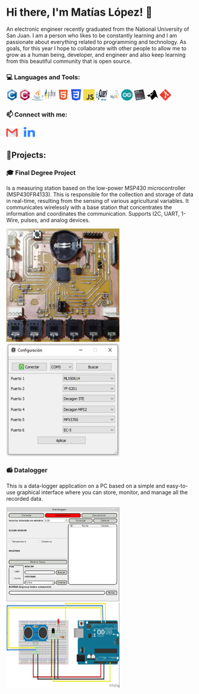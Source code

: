 # Hi there, I'm Matías López! 👋
An electronic engineer recently graduated from the National University of San Juan. I am a person who likes to be constantly learning and I am passionate about everything related to programming and technology. As goals, for this year I hope to collaborate with other people to allow me to grow as a human being, developer, and engineer and also keep learning from this beautiful community that is open source.

### 💻 Languages and Tools:
<p>
<img width="30" height="30" src="https://raw.githubusercontent.com/jesu95/jesu95/main/img/c-original.svg">
<img width="30" height="30" src="https://raw.githubusercontent.com/jesu95/jesu95/main/img/cplusplus-original.svg">
<img width="30" height="30" src="https://github.com/matiflp/matiflp/blob/master/img/java-.svg">
<img width="30" height="30" src="https://github.com/matiflp/matiflp/blob/master/img/python-3.svg">
<img width="30" height="30" src="https://github.com/matiflp/matiflp/blob/master/img/html.svg">
<img width="30" height="30" src="https://github.com/matiflp/matiflp/blob/master/img/CSS3.svg">
<img width="30" height="30" src="https://github.com/matiflp/matiflp/blob/master/img/javascript.svg">
<img width="30" height="30" src="https://github.com/matiflp/matiflp/blob/master/img/JQuery.svg">
<img width="30" height="30" src="https://github.com/matiflp/matiflp/blob/master/img/mysql.svg"> 
<img width="30" height="30" src="https://raw.githubusercontent.com/jesu95/jesu95/main/img/arduino.svg">
<img width="30" height="30" src="https://raw.githubusercontent.com/jesu95/jesu95/main/img/msp430.png">
<img width="30" height="30" src="https://raw.githubusercontent.com/jesu95/jesu95/main/img/mathworks.svg">
<img width="30" height="30" src="https://raw.githubusercontent.com/jesu95/jesu95/main/img/git.svg">
</p>

### 📫 Connect with me:
<p>
<a href="mailto:matilpcsd227@gmail.com"><img alt="Gmail" width="30" height="30" src="https://raw.githubusercontent.com/jesu95/jesu95/main/img/gmail.svg"></a>
&nbsp;&nbsp;&nbsp;<a href="https://www.linkedin.com/in/matias-lopez-ba3531145/"><img alt="LinkedIn" width="30" height="30" src="https://raw.githubusercontent.com/jesu95/jesu95/main/img/linkedin.svg"></a>
</p>

## 🔭Projects:

### 🎓 Final Degree Project 

Is a measuring station based on the low-power MSP430 microcontroller (MSP430FR4133). This is responsible for the collection and storage of data in real-time, resulting from the sensing of various agricultural variables. It communicates wirelessly with a base station that concentrates the information and coordinates the communication. Supports I2C, UART, 1-Wire, pulses, and analog devices.

<p>
<img width="300" height="300" src="https://raw.githubusercontent.com/jesu95/jesu95/main/img/pcb.jpg">
<img width="300" height="300" src="https://raw.githubusercontent.com/jesu95/jesu95/main/img/app.jpg">
</p>

### 📻 Datalogger 

This is a data-logger application on a PC based on a simple and easy-to-use graphical interface where you can store, monitor, and manage all the recorded data.

<p>
<img width="300" height="250" src="https://raw.githubusercontent.com/jesu95/jesu95/main/img/datalogger.png">
<img width="300" height="225" src="https://raw.githubusercontent.com/jesu95/jesu95/main/img/arduino.png">
</p>
